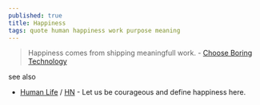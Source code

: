 ```yaml
---
published: true
title: Happiness
tags: quote human happiness work purpose meaning
---
```

> Happiness comes from shipping meaningfull work. - [Choose Boring Technology](http://boringtechnology.club/#88)

see also
- [Human Life](https://complicated.world/en/Human_Life) / [HN](https://news.ycombinator.com/item?id=40504420) - Let us be courageous and define happiness here. 

